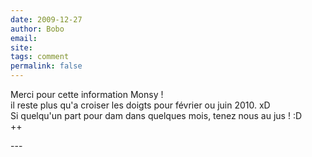 ```yaml
---
date: 2009-12-27
author: Bobo
email: 
site: 
tags: comment
permalink: false
---
```


<p>Merci pour cette information Monsy !<br />
il reste plus qu'a croiser les doigts pour février ou juin 2010. xD<br />
Si quelqu'un part pour dam dans quelques mois, tenez nous au jus ! :D<br />
++</p>
---
